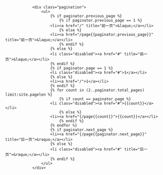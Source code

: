 <!-- pagination -->
                <div class="pagination">
                    <ul>
                        {% if paginator.previous_page %}
                            {% if paginator.previous_page == 1 %}
                        <li><a href="/" title="前一页">&laquo;</a></li>
                            {% else %}
                        <li><a href="/page{{paginator.previous_page}}" title="前一页">&laquo;</a></li>
                            {% endif %}
                        {% else %}
                        <li class="disabled"><a href="#" title="前一页">&laquo;</a></li>
                        {% endif %}
                        {% if paginator.page == 1 %}
                        <li class="disabled"><a href="#">1</a></li>
                        {% else %}
                        <li><a href="/">1</a></li>
                        {% endif %}
                        {% for count in (2..paginator.total_pages) limit:site.pagelen %}
                            {% if count == paginator.page %}
                        <li class="disabled"><a href="#">{{count}}</a></li>
                            {% else %}
                        <li><a href="{/page{{count}}">{{count}}</a></li>
                            {% endif %}
                        {% endfor %}
                        {% if paginator.next_page %}
                        <li><a href="{/page{{paginator.next_page}}" title="后一页">&raquo;</a></li>
                        {% else %}
                        <li class="disabled"><a href="#" title="后一页">&raquo;</a></li>
                        {% endif %}
                    </ul>
                </div>
<!-- /pagination -->
<!-- 第{{paginator.page}}页/共{{paginator.total_pages}}页 -->